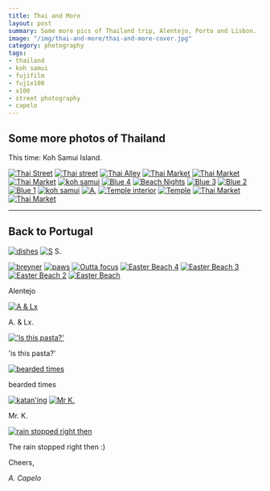 ```yaml
---
title: Thai and More
layout: post
summary: Some more pics of Thailand trip, Alentejo, Porto and Lisbon.
image: "/img/thai-and-more/thai-and-more-cover.jpg"
category: photography
tags:
- thailand
- koh samui
- fujifilm
- fujix100
- x100
- street photography
- capelo
---
```


## Some more photos of Thailand

This time: Koh Samui Island.

<a href="https://www.flickr.com/photos/acapelo/27180402540/in/photostream" target="_blank" title="Thai Street"><img src="https://farm8.staticflickr.com/7319/27180402540_cff7296df9_c.jpg" alt="Thai Street"></a>
<a href="https://www.flickr.com/photos/acapelo/27357609242/in/photostream" target="_blank" title="Thai street"><img src="https://farm8.staticflickr.com/7072/27357609242_1d61681cf0_c.jpg" alt="Thai street"></a>
<a href="https://www.flickr.com/photos/acapelo/26849574883/in/photostream" target="_blank" title="Thai Alley"><img src="https://farm8.staticflickr.com/7278/26849574883_c391a57ceb_c.jpg" alt="Thai Alley"></a>
<a href="https://www.flickr.com/photos/acapelo/27357606642/in/photostream" target="_blank" title="Thai Market"><img src="https://farm8.staticflickr.com/7003/27357606642_dc186a7329_c.jpg" alt="Thai Market"></a>
<a href="https://www.flickr.com/photos/acapelo/26849568283/in/photostream" target="_blank" title="Thai Market"><img src="https://farm8.staticflickr.com/7152/26849568283_13dce4a356_c.jpg" alt="Thai Market"></a>
<a href="https://www.flickr.com/photos/acapelo/27357604252/in/photostream" target="_blank" title="Thai Market"><img src="https://farm8.staticflickr.com/7484/27357604252_1a05c5ee62_c.jpg" alt="Thai Market"></a>
<a href="https://www.flickr.com/photos/acapelo/27422549356/in/photostream" target="_blank" title="koh samui"><img src="https://farm8.staticflickr.com/7400/27422549356_8cf5b66b88_c.jpg" alt="koh samui" class="vertical"></a>
<a href="https://www.flickr.com/photos/acapelo/26849563383/in/photostream" target="_blank" title="Blue 4"><img src="https://farm8.staticflickr.com/7438/26849563383_86315258a2_c.jpg" alt="Blue 4"></a>
<a href="https://www.flickr.com/photos/acapelo/27357643922/in/photostream" target="_blank" title="Beach Nights"><img src="https://farm8.staticflickr.com/7289/27357643922_0d63534626_c.jpg" alt="Beach Nights"></a>
<a href="https://www.flickr.com/photos/acapelo/27456913425/in/photostream" target="_blank" title="Blue 3"><img src="https://farm8.staticflickr.com/7061/27456913425_91c7a25d01_c.jpg" alt="Blue 3"></a>
<a href="https://www.flickr.com/photos/acapelo/27357600302/in/photostream" target="_blank" title="Blue 2"><img src="https://farm8.staticflickr.com/7306/27357600302_14cdbc996d_c.jpg" alt="Blue 2"></a>
<a href="https://www.flickr.com/photos/acapelo/26849556093/in/photostream" target="_blank" title="Blue 1"><img src="https://farm8.staticflickr.com/7230/26849556093_a5f3ed6690_c.jpg" alt="Blue 1" class="vertical"></a>
<a href="https://www.flickr.com/photos/acapelo/27422527596/in/photostream" target="_blank" title="koh samui"><img src="https://farm8.staticflickr.com/7157/27422527596_3b04115ba8_c.jpg" alt="koh samui"></a>
<a href="https://www.flickr.com/photos/acapelo/26847717914/in/photostream" target="_blank" title="A."><img src="https://farm8.staticflickr.com/7398/26847717914_6f6e688c36_c.jpg" alt="A."></a>
<a href="https://www.flickr.com/photos/acapelo/27385378661/in/photostream" target="_blank" title="Temple interior"><img src="https://farm8.staticflickr.com/7176/27385378661_1eb60db391_c.jpg" alt="Temple interior"></a>
<a href="https://www.flickr.com/photos/acapelo/26847770784/in/photostream" target="_blank" title="Temple"><img src="https://farm8.staticflickr.com/7044/26847770784_81871f8ab1_c.jpg" alt="Temple" class="vertical"></a>
<a href="https://www.flickr.com/photos/acapelo/26849551033/in/photostream" target="_blank" title="Thai Market"><img src="https://farm8.staticflickr.com/7353/26849551033_93674218fd_c.jpg" alt="Thai Market"></a>
<a href="https://www.flickr.com/photos/acapelo/26849549933/in/photostream" target="_blank" title="Thai Market"><img src="https://farm8.staticflickr.com/7401/26849549933_0467317ff4_c.jpg" alt="Thai Market"></a>

<hr />

## Back to Portugal


<a href="https://www.flickr.com/photos/acapelo/27422521466/in/photostream" target="_blank" title="dishes"><img src="https://farm8.staticflickr.com/7037/27422521466_cab3b3d9e9_c.jpg" alt="dishes"></a>
<a href="https://www.flickr.com/photos/acapelo/27385374471/in/photostream" target="_blank" title="S"><img src="https://farm8.staticflickr.com/7093/27385374471_88b8541b08_c.jpg" alt="S" class="vertical"></a>
S.

<a href="https://www.flickr.com/photos/acapelo/26847761154/in/photostream" target="_blank" title="breyner"><img src="https://farm8.staticflickr.com/7412/26847761154_55561626c5_c.jpg" alt="breyner" class="vertical"></a>
<a href="https://www.flickr.com/photos/acapelo/26849548943/in/photostream" target="_blank" title="paws"><img src="https://farm8.staticflickr.com/7267/26849548943_246060a3df_c.jpg" alt="paws"></a>
<a href="https://www.flickr.com/photos/acapelo/27180429430/in/photostream" target="_blank" title="Outta focus"><img src="https://farm8.staticflickr.com/7434/27180429430_61c633b33a_c.jpg" alt="Outta focus"></a>
<a href="https://www.flickr.com/photos/acapelo/26849548343/in/photostream" target="_blank" title="Easter Beach 4"><img src="https://farm8.staticflickr.com/7316/26849548343_c24ca2206a_c.jpg" alt="Easter Beach 4"></a>
<a href="https://www.flickr.com/photos/acapelo/26847755094/in/photostream" target="_blank" title="Easter Beach 3"><img src="https://farm8.staticflickr.com/7346/26847755094_74031a7213_c.jpg" alt="Easter Beach 3" class="vertical"></a>
<a href="https://www.flickr.com/photos/acapelo/27422506596/in/photostream" target="_blank" title="Easter Beach 2"><img src="https://farm8.staticflickr.com/7160/27422506596_d0be71c8bc_c.jpg" alt="Easter Beach 2"></a>
<a href="https://www.flickr.com/photos/acapelo/26849547493/in/photostream" target="_blank" title="Easter Beach"><img src="https://farm8.staticflickr.com/7436/26849547493_be34152177_c.jpg" alt="Easter Beach"></a>

Alentejo

<a href="https://www.flickr.com/photos/acapelo/27457286925/in/photostream" target="_blank" title="A & Lx"><img src="https://farm8.staticflickr.com/7311/27457286925_4fb67cf9af_c.jpg" alt="A & Lx"></a>

A. & Lx.

<a href="https://www.flickr.com/photos/acapelo/27180414750/in/photostream" target="_blank" title="'Is this pasta?'"><img src="https://farm8.staticflickr.com/7734/27180414750_2a43fe5581_c.jpg" alt="'Is this pasta?'"></a>

'is this pasta?'

<a href="https://www.flickr.com/photos/acapelo/26847745944/in/photostream" target="_blank" title="bearded times"><img src="https://farm8.staticflickr.com/7361/26847745944_3e74b071d9_c.jpg" alt="bearded times"></a>

bearded times

<a href="https://www.flickr.com/photos/acapelo/27180406980/in/photostream" target="_blank" title="katan'ing"><img src="https://farm8.staticflickr.com/7317/27180406980_7b30aedd29_c.jpg" alt="katan'ing"></a>
<a href="https://www.flickr.com/photos/acapelo/27385370711/in/photostream" target="_blank" title="Mr K."><img src="https://farm8.staticflickr.com/7595/27385370711_2ab95b44fa_c.jpg" alt="Mr K." class="vertical"></a>

Mr. K.

<a href="https://www.flickr.com/photos/acapelo/27456897965/in/photostream" target="_blank" title="rain stopped right then"><img src="https://farm8.staticflickr.com/7425/27456897965_5640e78559_c.jpg" alt="rain stopped right then"></a>

The rain stopped right then :)


Cheers,

*A. Capelo*
